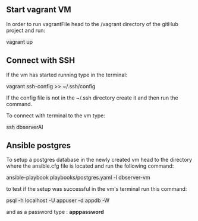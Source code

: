 ## Start vagrant VM

In order to run vagrantFile head to the /vagrant directory of the gitHub project and run:

<span style="background-color: #f0f0f0;">vagrant up</span>


## Connect with SSH

If the vm has started running type in the terminal:

<span style="background-color: #f0f0f0;">vagrant ssh-config >> ~/.ssh/config</span>

If the config file is not in the ~/.ssh directory create it and then run the command.

To connect with terminal to the vm type:

<span style="background-color: #f0f0f0;">ssh dbserverAI</span>


## Ansible postgres

To setup a postgres database in the newly created vm head to the directory where the ansible.cfg file is located and run the following command:

<span style="background-color: #f0f0f0;">ansible-playbook playbooks/postgres.yaml -l dbserver-vm </span>

to test if the setup was successful in the vm's terminal run this command:

<span style="background-color: #f0f0f0;">psql -h localhost -U appuser -d appdb -W
 </span>

and as a password type :  **apppassword**
